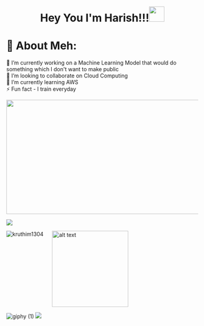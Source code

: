 <h1 align="center">Hey You I'm Harish!!!<img src="https://media.giphy.com/media/hvRJCLFzcasrR4ia7z/giphy.gif" width="40"></h1>

# 💫 About Meh:
🔭 I’m currently working on a Machine Learning Model that would do something which I don't want to make public<br>👯 I’m looking to collaborate on Cloud Computing<br>🌱 I’m currently learning AWS<br>⚡ Fun fact - I train everyday
<p align="center"><img src="https://media.giphy.com/media/dWesBcTLavkZuG35MI/giphy.gif" width="600" height="300"  /></p>


![](https://github-readme-streak-stats.herokuapp.com/?user=Harishspice&theme=gotham&hide_border=false)<br/>

<img align="left" src="https://github-readme-stats.vercel.app/api/top-langs/?username=kruthim1304&theme=gotham" alt="kruthim1304" /><img src="https://user-images.githubusercontent.com/76477365/120953404-84003900-c76a-11eb-99ff-f9887532944e.png" style="margin-left:20px;" alt="alt text" width="200px" height="200px" >

![giphy (1)](https://github.com/Harishspice/Harishspice/assets/117935868/30047856-ebff-4412-9825-04ff87fb261c) ![](https://quotes-github-readme.vercel.app/api?type=vetical&theme=merko)
